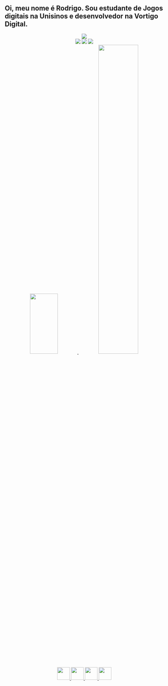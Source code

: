 ## Oi, meu nome é Rodrigo. Sou estudante de Jogos digitais na Unisinos e desenvolvedor na Vortigo Digital.
<div align="center">
<img max-width="800" src="https://images.alphacoders.com/100/thumbbig-1007573.webp"/>

<div>
<a href="https://www.instagram.com/rodrigomr_ct/" target="_blank"><img src="https://img.shields.io/badge/-Instagram-%23E4405F?style=for-the-badge&logo=instagram&logoColor=white" target="_blank"></a>
<a href = "rodrigo.monteiro@vortigo.com.br"><img src="https://img.shields.io/badge/Gmail-D14836?style=for-the-badge&logo=gmail&logoColor=white" target="_blank"></a>
<a href="https://www.linkedin.com/in/rodrigo-monteiro-ct/" target="_blank"><img src="https://img.shields.io/badge/-LinkedIn-%230077B5?style=for-the-badge&logo=linkedin&logoColor=white" target="_blank"></a>   
</div>

<div>
<a href="https://github.com/LionMRK">
<img width="42%" height="190em" src="https://github-readme-stats.vercel.app/api/top-langs/?username=LionMRK&layout=compact&langs_count=7&theme=kacho_ga"/>
<img width="50%"  src="https://github-readme-stats.vercel.app/api?username=LionMRK&show_icons=true&theme=kacho_ga&include_all_commits=true&count_private=true"/>
</div>

<img src="https://cdn.jsdelivr.net/gh/devicons/devicon/icons/dot-net/dot-net-plain-wordmark.svg" width="40" height="40"/> <img src="https://cdn.jsdelivr.net/gh/devicons/devicon/icons/csharp/csharp-original.svg" width="40" height="40"/> <img src="https://cdn-icons-png.flaticon.com/512/6132/6132222.png" width="40" height="40"> <img src="https://cdn.jsdelivr.net/gh/devicons/devicon/icons/unity/unity-original-wordmark.svg" width="40" height="40"/>
